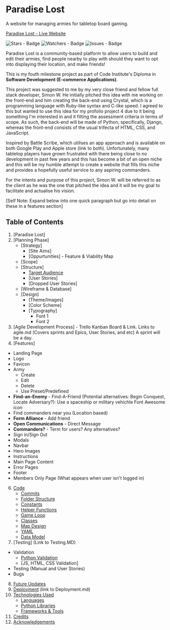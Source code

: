# Paradise Lost

A website for managing armies for tabletop board gaming.

[Paradise Lost - Live Website](https://avarice-txt.herokuapp.com/)

![Stars - Badge](https://badgen.net/github/stars/Ryael/avarice) ![Watchers - Badge](https://badgen.net/github/watchers/Ryael/avarice) ![Issues - Badge](https://badgen.net/github/issues/Ryael/avarice)

Paradise Lost is a community-based platform to allow users to build and edit their armies, find people nearby to play with should they want to opt into displaying their location, and make friends!

This is my fouth milestone project as part of Code Institute's Diploma in <strong>Software Development (E-commerce Applications)</strong>.

This project was suggested to me by my very close friend and fellow full stack developer, Simon W. He initially pitched this idea with me working on the front-end and him creating the back-end using Crystal, which is a programming language with Ruby-like syntax and C-like speed. I agreed to this but wanted to use this idea for my profolio project 4 due to it being something I'm interested in and it fitting the assessment criteria in terms of scope. As such, the back-end will be made of Python, specifically, Django, whereas the front-end consists of the usual trifecta of HTML, CSS, and JavaScript.

Inspired by Battle Scribe, which utilises an app approach and is available on both Google Play and Apple store (link to both). Unfortunately, many tabletop players have grown frustrated with there being close to no development in past few years and this has become a bit of an open niche and this will be my humble attempt to create a website that fills this niche and provides a hopefully useful service to any aspiring commanders.

For the intents and purpose of this project, Simon W. will be referred to as the client as he was the one that pitched the idea and it will be my goal to facilitate and actualise his vision.

[Self Note: Expand below into one quick paragraph but go into detail on these in a features section]

## Table of Contents

1. [Paradise Lost]
2. [Planning Phase]
    - [Strategy]
      - [Site Aims]
      - [Oppurtunities] - Feature & Viability Map
    - [Scope]
    - [Structure]
      - [Target Audience](#target-audience)
      - [User Stories]
      - [Dropped User Stories]
    - [Wireframe & Database]
    - [Design]
      - [Theme/Images]
      - [Color Scheme]
      - [Typography]
        - Font 1
        - Font 2
4. [Agile Development Process] - Trello Kanban Board & Link. Links to agile.md (Covers sprints and Epics, User Stories, and etc) A sprint will be a day.
5. [Features]
  - Landing Page
  - Logo
  - Favicon
  - Army
    - Create
    - Edit
    - Delete
    - Use Preset/Predefined
  - __Find-an-Enemy__ - Find-A-Friend (Potential alternatives: Begin Conquest, Locate Adversary?): Use a spaceship or military vehichle Font Awesome icon
  - Find commanders near you (Location based)
  - __Form Alliance__ - Add friend
  - __Open Communications__ - Direct Message
  - __Commanders?__ - Term for users? Any alternatives?
  - Sign in/Sign Out
  - Modals
  - Navbar
  - Hero Images
  - Instructions
  - Main Page Content
  - Error Pages
  - Footer
  - Members Only Page (What appears when user isn't logged in)
6.  [Code](#code)
    - [Commits](#commits)
    - [Folder Structure](#folder-structure)
    - [Constants](#constants)
    - [Helper Functions](#helper-functions)
    - [Game Loop](#game-loop)
    - [Classes](#classes)
    - [Map Design](#map-design)
    - [YAML](#yaml)
    - [Data Model](#data-model)
7. [Testing] (Link to Testing.MD)
  - Validation
    - [Python Validation](#python-validation)
    - [JS, HTML, CSS Validation]
  - Testing (Manual and User Stories)
  - Bugs
8. [Future Updates](#future-updates)
9. [Deployment](#deployment) (link to Deployment.md)
10. [Technologies Used](#technologies-used)
    - [Languages](#languages)
    - [Python Libraries](#python-libraries)
    - [Frameworks & Tools](#frameworks--tools)
11. [Credits](#credits)
12. [Acknowledgements](#acknowledgements)

